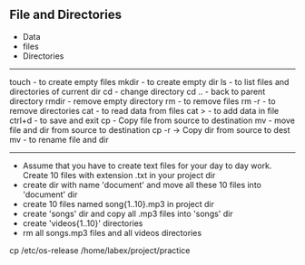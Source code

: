 ## File and Directories

- Data
- files
- Directories

------
touch <filename> - to create empty files
mkdir <dirname> - to create empty dir
ls - to list files and directories of current dir
cd <Dirname> - change directory
cd .. - back to parent directory
rmdir - remove empty directory
rm - to remove files
rm -r - to remove directories
cat <filename> - to read data from files
cat > <filename> - to add data in file
ctrl+d - to save and exit 
cp - Copy file from source to destination
mv - move file and dir from source to destination
cp -r -> Copy dir from source to dest
mv - to rename file and dir

------------
- Assume that you have to create text files for your day to day work. Create 10 files with extension .txt in your project dir
- create dir with name 'document' and move all these 10 files into 'document' dir
- create 10 files named song{1..10}.mp3 in project dir
- create 'songs' dir and copy all .mp3 files into 'songs' dir
- create 'videos{1..10}' directories
- rm all songs.mp3 files and all videos directories


cp /etc/os-release /home/labex/project/practice